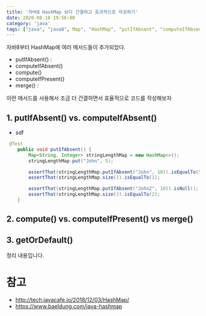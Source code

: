 ```yaml
---
title: '자바8 HashMap 보다 간결하고 효과적으로 작성하기'
date: 2020-08-18 19:56:00
category: 'java'
tags: ["java", "java8", Map", "HashMap", "putIfAbsent", "computeIfAbsent", "compute", "computeIfPresent", "getOrDefault", "자바", "자바8", "맵"]
---
```


자바8부터 HashMap에 여러 메서드들이 추가되었다. 

- putIfAbsent() : 
- computeIfAbsent()
- compute()
- computeIfPresent()
- merge() : 

이런 메서드를 사용해서 조금 더 간결하면서 효율적으로 코드를 작성해보자

## 1. putIfAbsent() vs. computeIfAbsent()

- sdf


```java
 @Test
    public void putIfAbsent() {
        Map<String, Integer> stringLengthMap = new HashMap<>();
        stringLengthMap.put("John", 5);

        assertThat(stringLengthMap.putIfAbsent("John", 10)).isEqualTo(5); //존재하는 경우, value값을 반환한다
        assertThat(stringLengthMap.size()).isEqualTo(1);

        assertThat(stringLengthMap.putIfAbsent("John2", 10)).isNull(); //없는 경우, null로 반환하고 map에 저장함
        assertThat(stringLengthMap.size()).isEqualTo(2);
    }
```



## 2. compute() vs. computeIfPresent() vs merge()

## 3. getOrDefault()

정리 내용입니다.

# 참고

* http://tech.javacafe.io/2018/12/03/HashMap/
* https://www.baeldung.com/java-hashmap
